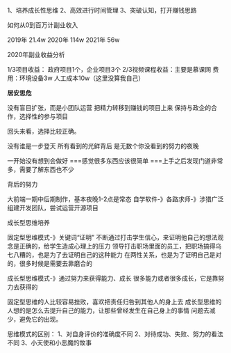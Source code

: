 
1、培养成长性思维
2、高效进行时间管理
3、突破认知，打开赚钱思路


如何从0到百万计副业收入

2019年 21.4w
2020年  114w
2021年  56w

2020年副业收益分析

1/3项目收益： 政府项目1个，企业项目3个
2/3视频课程收益：主要是慕课网
费用：环境设备3w 人工成本10w（这里没算我自己）


**居安思危**

没有盲目扩张，而是小团队运营
把精力转移到赚钱的项目上来
保持与政企的合作，选择性的参与项目


回头来看，选择比较正确。


没有谁是一步登天
所有看到的光鲜背后
是无数个你没看到的努力的夜晚

   一开始没有想到会做好
===感觉很多东西应该很简单
===上手之后发现门道非常多，需要了解东西也不少


背后的努力

大前端一期中后期制作，基本夜晚1-2点是常态
自学软件-》各路求师-》涉猎广泛
组建开发团队，尝试运营开源项目


成长型思维培养

固定型思维模式-》关键词“证明”
           不断通过打击学生信心，来证明他自己的想法观念是正确的，给学生造成心理上的压力
           领导打击职场里面的员工，把职场搞得乌七八糟的，也是为了去证明自己的这种能力
           在两性关系，也是为了证明自己是对的，很多时候是需要去靠磨合的
           
           
成长型思维模式-》通过努力来获得能力、成长
          很多能力或者很多成长，它是靠努力去获得的


固定型思维的人比较容易挫败，喜欢把责任归咎到其他人的身上去
成长型思维的人想的是怎么去提升自己的能力，让那些曾经发生在自己身上的事情
问题去减少，避免它的出现。

思维模式的区别：
1、对自身评价的准确度不同
2、对待成功、失败、努力的看法不同
3、小天使和小恶魔的故事



